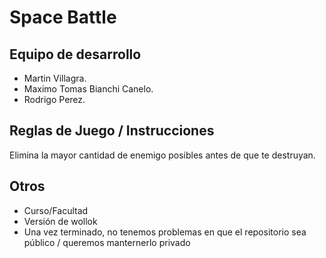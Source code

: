 # Space Battle

## Equipo de desarrollo

- Martin Villagra.
- Maximo Tomas Bianchi Canelo.
- Rodrigo Perez.


## Reglas de Juego / Instrucciones

Elimina la mayor cantidad de enemigo posibles antes de que te destruyan.


## Otros

- Curso/Facultad
- Versión de wollok
- Una vez terminado, no tenemos problemas en que el repositorio sea público / queremos manternerlo privado
